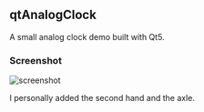 ## qtAnalogClock ##

A small analog clock demo built with Qt5.

### Screenshot ###
![screenshot](/home/terence/screenshot/screenshot-2014-01-13-23-27-15.png)

I personally added the second hand and the axle.
